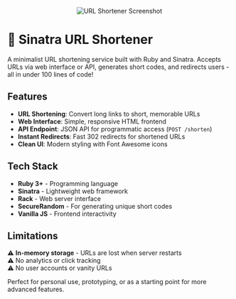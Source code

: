 <p align="center">
  <img src="https://i.imgur.com/mmLswHH.png" alt="URL Shortener Screenshot">
</p>

# 🔗 Sinatra URL Shortener

A minimalist URL shortening service built with Ruby and Sinatra. Accepts URLs via web interface or API, generates short codes, and redirects users - all in under 100 lines of code!

## Features

- **URL Shortening**: Convert long links to short, memorable URLs
- **Web Interface**: Simple, responsive HTML frontend
- **API Endpoint**: JSON API for programmatic access (`POST /shorten`)
- **Instant Redirects**: Fast 302 redirects for shortened URLs
- **Clean UI**: Modern styling with Font Awesome icons

## Tech Stack

- **Ruby 3+** - Programming language
- **Sinatra** - Lightweight web framework
- **Rack** - Web server interface
- **SecureRandom** - For generating unique short codes
- **Vanilla JS** - Frontend interactivity

## Limitations

⚠️ **In-memory storage** - URLs are lost when server restarts  
⚠️ No analytics or click tracking  
⚠️ No user accounts or vanity URLs

Perfect for personal use, prototyping, or as a starting point for more advanced features.
